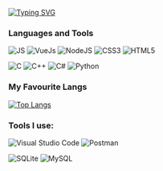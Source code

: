 [![Typing SVG](https://readme-typing-svg.demolab.com/?lines=Roman+Sviridonov)](https://git.io/typing-svg)

### Languages and Tools
![JS](https://img.shields.io/badge/-JavaScript-090909?style=for-the-badge&logo=javascript)
![VueJs](https://img.shields.io/badge/-VueJS-090909?style=for-the-badge&logo=vuedotjs)
![NodeJS](https://img.shields.io/badge/-NodeJS-090909?style=for-the-badge&logo=nodedotjs)
![CSS3](https://img.shields.io/badge/css3-090909?style=for-the-badge&logo=css3)
![HTML5](https://img.shields.io/badge/html5-090909?style=for-the-badge&logo=html5)

![C](https://img.shields.io/badge/-C-090909?style=for-the-badge&logo=c)
![C++](https://img.shields.io/badge/-C%2b%2b-090909?style=for-the-badge&logo=cplusplus)
![C#](https://img.shields.io/badge/-C%23-090909?style=for-the-badge&logo=csharp)
![Python](https://img.shields.io/badge/-Python-090909?style=for-the-badge&logo=python)

### My Favourite Langs
[![Top Langs](https://github-readme-stats.vercel.app/api/top-langs/?username=anuraghazra&layout=compact)](https://github.com/anuraghazra/github-readme-stats)

<h3>Tools I use:</h3>

![Visual Studio Code](https://img.shields.io/badge/WebStorm-0078d7.svg?style=for-the-badge&logo=webstorm&logoColor=white)
![Postman](https://img.shields.io/badge/Postman-FF6C37?style=for-the-badge&logo=postman&logoColor=white)

![SQLite](https://img.shields.io/badge/sqlite-%2307405e.svg?style=for-the-badge&logo=sqlite&logoColor=white)
![MySQL](https://img.shields.io/badge/mysql-%2300f.svg?style=for-the-badge&logo=mysql&logoColor=white)
